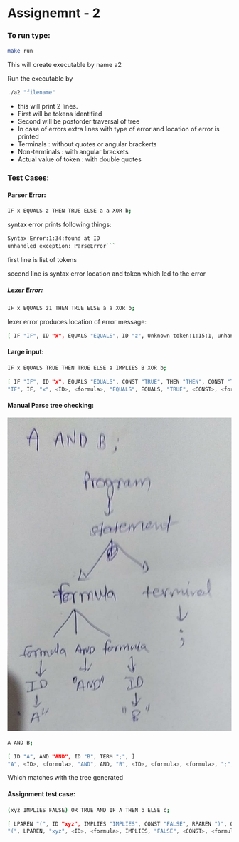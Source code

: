 # Assignemnt - 2

### To run type:

```bash
make run
```

This will create executable by name a2

Run the executable by

```bash
./a2 "filename"
```

- this will print 2 lines.
- First will be tokens identified
- Second will be postorder traversal of tree
- In case of errors extra lines with type of error and location of error is printed
- Terminals : without quotes or angular brackerts
- Non-terminals : with angular brackets
- Actual value of token : with double quotes

### Test Cases:

#### Parser Error:

```bash
IF x EQUALS z THEN TRUE ELSE a a XOR b;
```

syntax error prints following things:

````bash
Syntax Error:1:34:found at ID
unhandled exception: ParseError```
````

first line is list of tokens

second line is syntax error location and token which led to the error

##### Lexer Error:

```bash
IF x EQUALS z1 THEN TRUE ELSE a a XOR b;
```

lexer error produces location of error message:

```bash
[ IF "IF", ID "x", EQUALS "EQUALS", ID "z", Unknown token:1:15:1, unhandled exception: LexError
```

#### Large input:

```bash
IF x EQUALS TRUE THEN TRUE ELSE a IMPLIES B XOR b;
```

```bash
[ IF "IF", ID "x", EQUALS "EQUALS", CONST "TRUE", THEN "THEN", CONST "TRUE", ELSE "ELSE", ID "a", IMPLIES "IMPLIES", ID "B", XOR "XOR", ID "b", TERM ";", ]
"IF", IF, "x", <ID>, <formula>, "EQUALS", EQUALS, "TRUE", <CONST>, <formula>, <formula>, "THEN", THEN, "TRUE", <CONST>, <formula>, "ELSE", ELSE, "x", <ID>, <formula>, "EQUALS", EQUALS, "TRUE", <CONST>, <formula>, <formula>, <formula>, ";", <TERM>, <statement>, <program>
```

#### Manual Parse tree checking:

![working shown on paper](image/README/index.png)

```bash
A AND B;
```

```bash
[ ID "A", AND "AND", ID "B", TERM ";", ]
"A", <ID>, <formula>, "AND", AND, "B", <ID>, <formula>, <formula>, ";", <TERM>, <statement>, <program>
```

Which matches with the tree generated

#### Assignment test case:

```bash
(xyz IMPLIES FALSE) OR TRUE AND IF A THEN b ELSE c;
```

```bash
[ LPAREN "(", ID "xyz", IMPLIES "IMPLIES", CONST "FALSE", RPAREN ")", OR "OR", CONST "TRUE", AND "AND", IF "IF", ID "A", THEN "THEN", ID "b", ELSE "ELSE", ID "c", TERM ";", ]
"(", LPAREN, "xyz", <ID>, <formula>, IMPLIES, "FALSE", <CONST>, <formula>, RPAREN, )", <formula>, "OR", OR, "TRUE", <CONST>, <formula>, <formula>, "AND", AND, "IF", IF, "A", <ID>, <formula>, "THEN", THEN, "b", <ID>, <formula>, "ELSE", ELSE, "A", <ID>, <formula>, <formula>, <formula>, ";", <TERM>, <statement>, <program>
```

